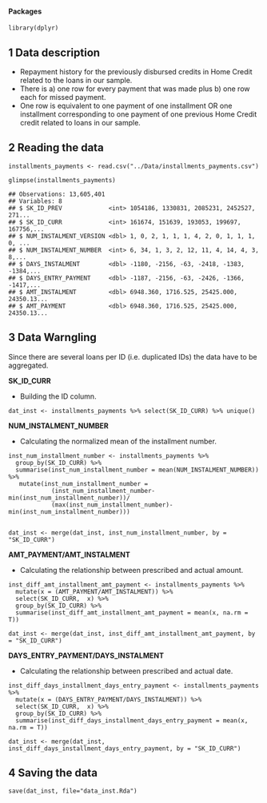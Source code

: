 #### Packages

    library(dplyr)

1 Data description
------------------

-   Repayment history for the previously disbursed credits in Home
    Credit related to the loans in our sample.
-   There is a) one row for every payment that was made plus b) one row
    each for missed payment.
-   One row is equivalent to one payment of one installment OR one
    installment corresponding to one payment of one previous Home Credit
    credit related to loans in our sample.

2 Reading the data
------------------

    installments_payments <- read.csv("../Data/installments_payments.csv")

    glimpse(installments_payments)

    ## Observations: 13,605,401
    ## Variables: 8
    ## $ SK_ID_PREV             <int> 1054186, 1330831, 2085231, 2452527, 271...
    ## $ SK_ID_CURR             <int> 161674, 151639, 193053, 199697, 167756,...
    ## $ NUM_INSTALMENT_VERSION <dbl> 1, 0, 2, 1, 1, 1, 4, 2, 0, 1, 1, 1, 0, ...
    ## $ NUM_INSTALMENT_NUMBER  <int> 6, 34, 1, 3, 2, 12, 11, 4, 14, 4, 3, 8,...
    ## $ DAYS_INSTALMENT        <dbl> -1180, -2156, -63, -2418, -1383, -1384,...
    ## $ DAYS_ENTRY_PAYMENT     <dbl> -1187, -2156, -63, -2426, -1366, -1417,...
    ## $ AMT_INSTALMENT         <dbl> 6948.360, 1716.525, 25425.000, 24350.13...
    ## $ AMT_PAYMENT            <dbl> 6948.360, 1716.525, 25425.000, 24350.13...

3 Data Warngling
----------------

Since there are several loans per ID (i.e. duplicated IDs) the data have
to be aggregated.

**SK\_ID\_CURR**

-   Building the ID column.

<!-- -->

    dat_inst <- installments_payments %>% select(SK_ID_CURR) %>% unique()

**NUM\_INSTALMENT\_NUMBER**

-   Calculating the normalized mean of the installment number.

<!-- -->

    inst_num_installment_number <- installments_payments %>% 
      group_by(SK_ID_CURR) %>%
      summarise(inst_num_installment_number = mean(NUM_INSTALMENT_NUMBER)) %>%
       mutate(inst_num_installment_number =
                (inst_num_installment_number-min(inst_num_installment_number))/
                (max(inst_num_installment_number)-min(inst_num_installment_number))) 


    dat_inst <- merge(dat_inst, inst_num_installment_number, by = "SK_ID_CURR")

**AMT\_PAYMENT/AMT\_INSTALMENT**

-   Calculating the relationship between prescribed and actual amount.

<!-- -->

    inst_diff_amt_installment_amt_payment <- installments_payments %>% 
      mutate(x = (AMT_PAYMENT/AMT_INSTALMENT)) %>%
      select(SK_ID_CURR,  x) %>% 
      group_by(SK_ID_CURR) %>% 
      summarise(inst_diff_amt_installment_amt_payment = mean(x, na.rm = T)) 

    dat_inst <- merge(dat_inst, inst_diff_amt_installment_amt_payment, by = "SK_ID_CURR")

**DAYS\_ENTRY\_PAYMENT/DAYS\_INSTALMENT**

-   Calculating the relationship between prescribed and actual date.

<!-- -->

    inst_diff_days_installment_days_entry_payment <- installments_payments %>% 
      mutate(x = (DAYS_ENTRY_PAYMENT/DAYS_INSTALMENT)) %>%
      select(SK_ID_CURR,  x) %>%
      group_by(SK_ID_CURR) %>%
      summarise(inst_diff_days_installment_days_entry_payment = mean(x, na.rm = T)) 

    dat_inst <- merge(dat_inst, inst_diff_days_installment_days_entry_payment, by = "SK_ID_CURR")

4 Saving the data
-----------------

    save(dat_inst, file="data_inst.Rda")
